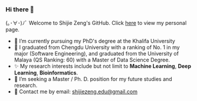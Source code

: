 ### Hi there 👋

(｡･∀･)ﾉﾞ Welcome to Shijie Zeng's GitHub.
Click [here](https://firesaku.github.io/) to view my personal page.


- 🌱 I’m currently pursuing my PhD's degree at the Khalifa University 
- 🔭 I graduated from Chengdu University with a ranking of No. 1 in my major (Software Engineering), and graduated from the University of Malaya (QS Ranking: 60) with a Master of Data Science Degree.
- ✨ My research interests include but not limit to  **Machine Learning**, **Deep Learning**, **Bioinformatics**.
- 👯  I’m seeking a Master / Ph. D. position for my future studies and research.
- 💬 Contact me by email: shijiezeng.edu@gmail.com

<!--
**firesaku/firesaku** is a ✨ _special_ ✨ repository because its `README.md` (this file) appears on your GitHub profile.

Here are some ideas to get you started:

- 🔭 I’m currently working on ...
- 🌱 I’m currently learning ...
- 👯 I’m looking to collaborate on ...
- 🤔 I’m looking for help with ...
- 💬 Ask me about ...
- 📫 How to reach me: ...
- 😄 Pronouns: ...
- ⚡ Fun fact: ...
  -->
